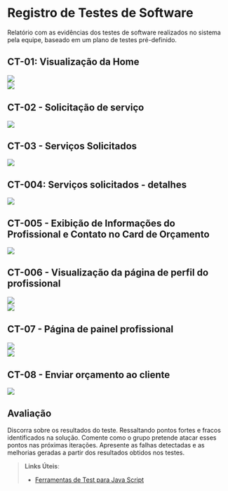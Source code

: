# Registro de Testes de Software

<!--<span style="color:red">Pré-requisitos: <a href="3-Projeto de Interface.md"> Projeto de Interface</a></span>, <a href="8-Plano de Testes de Software.md"> Plano de Testes de Software</a>-->

Relatório com as evidências dos testes de software realizados no sistema pela equipe, baseado em um plano de testes pré-definido.

## CT-01: Visualização da Home
<img src="https://i.imgur.com/alTDeWR.jpg">
<br>
<img src="https://i.imgur.com/LDJmx5h.png">

## CT-02 - Solicitação de serviço
<img src="https://i.imgur.com/LDJmx5h.png">
<br>

## CT-03 - Serviços Solicitados
<img src="https://i.imgur.com/QYCUSgF.png">
<br>

## CT-004: Serviços solicitados - detalhes
<img src="https://i.imgur.com/gVXATLa.png">
<br>

## CT-005 - Exibição de Informações do Profissional e Contato no Card de Orçamento
<img src="https://i.imgur.com/OayCM85.png">
<br>

## CT-006 - Visualização da página de perfil do profissional
<img src="https://i.imgur.com/sVoe964.png">
<br>
<img src="https://i.imgur.com/OayCM85.png">
<br>

## CT-07 - Página de painel profissional
<img src="https://i.imgur.com/43fTfiY.png">
<br>
<img src="https://i.imgur.com/YjgQeB5.png">
<br>

## CT-08 - Enviar orçamento ao cliente
<img src="https://i.imgur.com/Sv9Cd1r.png">

## Avaliação

Discorra sobre os resultados do teste. Ressaltando pontos fortes e fracos identificados na solução. Comente como o grupo pretende atacar esses pontos nas próximas iterações. Apresente as falhas detectadas e as melhorias geradas a partir dos resultados obtidos nos testes.

> **Links Úteis**:
> - [Ferramentas de Test para Java Script](https://geekflare.com/javascript-unit-testing/)
